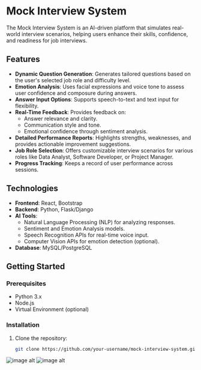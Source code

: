 # Mock Interview System  

The Mock Interview System is an AI-driven platform that simulates real-world interview scenarios, helping users enhance their skills, confidence, and readiness for job interviews.  

## Features  
- **Dynamic Question Generation**: Generates tailored questions based on the user's selected job role and difficulty level.  
- **Emotion Analysis**: Uses facial expressions and voice tone to assess user confidence and composure during answers.  
- **Answer Input Options**: Supports speech-to-text and text input for flexibility.  
- **Real-Time Feedback**: Provides feedback on:  
  - Answer relevance and clarity.  
  - Communication style and tone.  
  - Emotional confidence through sentiment analysis.  
- **Detailed Performance Reports**: Highlights strengths, weaknesses, and provides actionable improvement suggestions.  
- **Job Role Selection**: Offers customizable interview scenarios for various roles like Data Analyst, Software Developer, or Project Manager.  
- **Progress Tracking**: Keeps a record of user performance across sessions.  

## Technologies  
- **Frontend**: React, Bootstrap  
- **Backend**: Python, Flask/Django  
- **AI Tools**:  
  - Natural Language Processing (NLP) for analyzing responses.  
  - Sentiment and Emotion Analysis models.  
  - Speech Recognition APIs for real-time voice input.  
  - Computer Vision APIs for emotion detection (optional).  
- **Database**: MySQL/PostgreSQL  

## Getting Started  

### Prerequisites  
- Python 3.x  
- Node.js  
- Virtual Environment (optional)  

### Installation  
1. Clone the repository:  
   ```bash  
   git clone https://github.com/your-username/mock-interview-system.git  


![image alt](https://github.com/7navee/Mock-Interview-system-using-AI-and-NLP/blob/master/Screenshot%20(23).png?raw=true)
![image alt](https://github.com/7navee/Mock-Interview-system-using-AI-and-NLP/blob/master/Screenshot%20(24).png?raw=true)
